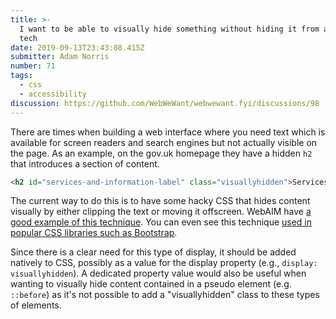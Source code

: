 ```yaml
---
title: >-
  I want to be able to visually hide something without hiding it from assistive
  tech
date: 2019-09-13T23:43:08.415Z
submitter: Adam Norris
number: 71
tags:
  - css
  - accessibility
discussion: https://github.com/WebWeWant/webwewant.fyi/discussions/98
---
```

There are times when building a web interface where you need text which is available for screen readers and search engines but not actually visible on the page. As an example, on the gov.uk homepage they have a hidden `h2` that introduces a section of content.

```html
<h2 id="services-and-information-label" class="visuallyhidden">Services and information</h2>
```

The current way to do this is to have some hacky CSS that hides content visually by either clipping the text or moving it offscreen. WebAIM have [a good example of this technique](https://webaim.org/techniques/css/invisiblecontent/#techniques). You can even see this technique [used in popular CSS libraries such as Bootstrap](https://github.com/twbs/bootstrap/blob/master/scss/mixins/_screen-reader.scss).

Since there is a clear need for this type of display, it should be added natively to CSS, possibly as a value for the display property (e.g., `display: visuallyhidden`). A dedicated property value would also be useful when wanting to visually hide content contained in a pseudo element (e.g. `::before`) as it's not possible to add a "visuallyhidden" class to these types of elements.
